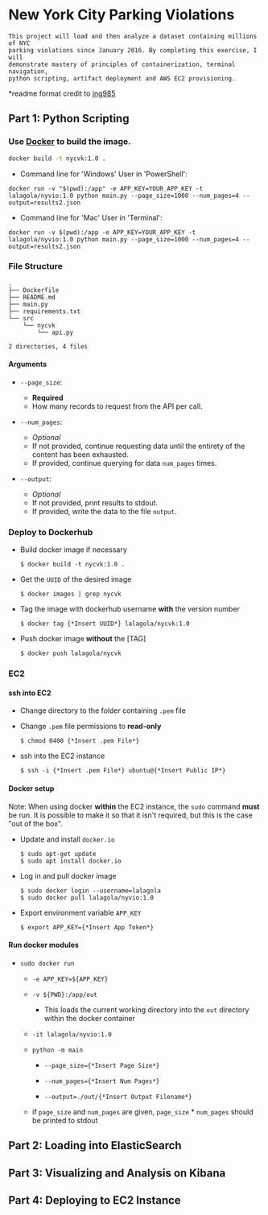 # New York City Parking Violations
```
This project will load and then analyze a dataset containing millions of NYC 
parking violations since January 2016. By completing this exercise, I will 
demonstrate mastery of principles of containerization, terminal navigation, 
python scripting, artifact deployment and AWS EC2 provisioning.
```

*readme format credit to [jng985](https://github.com/jng985/parking_violations)

## Part 1: Python Scripting


### Use [Docker](https://www.docker.com/) to build the image.

```bash
docker build -t nycvk:1.0 .
```
- Command line for 'Windows' User in 'PowerShell':
```console
docker run -v "$(pwd):/app" -e APP_KEY=YOUR_APP_KEY -t lalagola/nyvio:1.0 python main.py --page_size=1000 --num_pages=4 --output=results2.json
```
- Command line for 'Mac' User in 'Terminal':
```console
docker run -v $(pwd):/app -e APP_KEY=YOUR_APP_KEY -t lalagola/nyvio:1.0 python main.py --page_size=1000 --num_pages=4 --output=results2.json
```
### File Structure
  ```console
  .
  ├── Dockerfile
  ├── README.md
  ├── main.py
  ├── requirements.txt
  └── src
      └── nycvk
          └── api.py

  2 directories, 4 files
  ```

#### Arguments

- `--page_size`: 

  - **Required**
  - How many records to request from the API per call.
  
- `--num_pages`: 

  - *Optional*
  - If not provided, continue requesting data until the entirety of the content has been exhausted. 
  - If provided, continue querying for data `num_pages` times.
  
- `--output`: 

  - *Optional*
  - If not provided, print results to stdout. 
  - If provided, write the data to the file `output`.
  
### Deploy to Dockerhub

- Build docker image if necessary
  ```console
  $ docker build -t nycvk:1.0 .
  ```

- Get the `UUID` of the desired image
  ```console
  $ docker images | grep nycvk
  ```

- Tag the image with dockerhub username **with** the version number
  ```console
  $ docker tag {*Insert UUID*} lalagola/nycvk:1.0
  ```

- Push docker image **without** the [TAG]
  ```console
  $ docker push lalagola/nycvk
  ```

### EC2

#### ssh into EC2

- Change directory to the folder containing `.pem` file

- Change `.pem` file permissions to **read-only**
  ```console
  $ chmod 0400 {*Insert .pem File*}
  ```

- ssh into the EC2 instance
  ```console
  $ ssh -i {*Insert .pem File*} ubuntu@{*Insert Public IP*}
  ```
#### Docker setup 

Note: When using docker **within** the EC2 instance, the `sudo` command **must** be run. It is possible to make it so that it isn't required, but this is the case "out of the box".

- Update and install `docker.io`
  ```console
  $ sudo apt-get update
  $ sudo apt install docker.io
  ```

- Log in and pull docker image
  ```console
  $ sudo docker login --username=lalagola
  $ sudo docker pull lalagola/nyvio:1.0
  ```

- Export environment variable `APP_KEY`
  ```console
  $ export APP_KEY={*Insert App Token*}
  ```

#### Run docker modules

- `sudo docker run`

  - `-e APP_KEY=${APP_KEY}`
  
  - `-v ${PWD}:/app/out`
  
    - This loads the current working directory into the `out` directory within the docker container
    
  - `-it lalagola/nyvio:1.0`
  
  - `python -m main` 
  
    - `--page_size={*Insert Page Size*}` 
    
    - `--num_pages={*Insert Num Pages*}`
    
    - `--output=./out/{*Insert Output Filename*}`
  
  - if `page_size` and `num_pages` are given, `page_size` * `num_pages` should be printed to stdout
  
  
  
## Part 2: Loading into ElasticSearch	


## Part 3: Visualizing and Analysis on Kibana	


## Part 4: Deploying to EC2 Instance	
